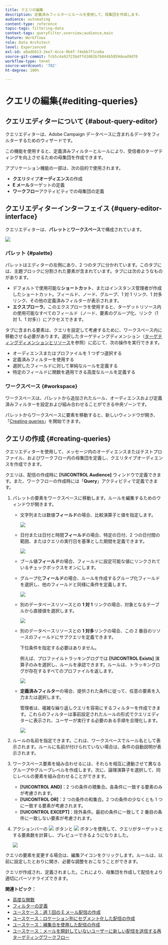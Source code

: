 ```yaml
---
title: クエリの編集
description: 定義済みフィルターとルールを使用して、母集団を作成します。
audience: automating
content-type: reference
topic-tags: filtering-data
context-tags: queryFilter,overview;audience,main
feature: Workflows
role: Data Architect
level: Experienced
exl-id: a0adb913-2ee7-4cce-9b4f-74ebb7f1ce6a
source-git-commit: fcb5c4a92f23bdffd1082b7b044b5859dead9d70
workflow-type: tm+mt
source-wordcount: '782'
ht-degree: 100%

---
```


# クエリの編集{#editing-queries}

## クエリエディターについて {#about-query-editor}

クエリエディターは、Adobe Campaign データベースに含まれるデータをフィルターするためのウィザードです。

この機能を使用すると、定義済みフィルターとルールにより、受信者のターゲティングを向上させるための母集団を作成できます。

アプリケーション機能の一部は、次の目的で使用されます。

* **クエリ**&#x200B;タイプ&#x200B;**オーディエンス**&#x200B;の作成
* **E メール**&#x200B;ターゲットの定義
* **ワークフロー**&#x200B;アクティビティでの母集団の定義

## クエリエディターインターフェイス {#query-editor-interface}

クエリエディターは、**パレット**&#x200B;と&#x200B;**ワークスペース**&#x200B;で構成されています。

![](assets/query_editor_overview.png)

### パレット {#palette}

パレットはエディターの左側にあり、2 つのタブに分かれています。このタブには、主題ブロックに分割された要素が含まれています。タブには次のようなものがあります。

* デフォルトで使用可能な&#x200B;**ショートカット**、またはインスタンス管理者が作成したショートカット。フィールド、ノード、グループ、1 対 1 リンク、1 対多リンク、その他の定義済みフィルターが表示されます。
* **エクスプローラ**。このエクスプローラを使用すると、ターゲットリソース内の使用可能なすべてのフィールド（ノード、要素のグループ化、リンク（1 対 1、1 対多））にアクセスできます。

タブに含まれる要素は、クエリを設定して考慮するために、ワークスペース内に移動させる必要があります。選択したターゲティングディメンション（[ターゲティングディメンションとリソース](../../automating/using/query.md#targeting-dimensions-and-resources)を参照）に応じて、次の操作を実行できます。

* オーディエンスまたはプロファイルを 1 つずつ選択する
* 定義済みフィルターを使用する
* 選択したフィールドに対して単純なルールを定義する
* 特定のフィールドに関数を適用できる高度なルールを定義する

### ワークスペース {#workspace}

ワークスペースは、パレットから追加されたルール、オーディエンスおよび定義済みフィルターを設定および組み合わせることができる中央ゾーンです。

パレットからワークスペースに要素を移動すると、新しいウィンドウが開き、「[Creating queries](#creating-queries)」を開始できます。

## クエリの作成 {#creating-queries}

クエリエディターを使用して、メッセージ内のオーディエンスまたはテストプロファイル、およびワークフロー内の母集団を定義し、クエリタイプオーディエンスを作成できます。

クエリは、配信の作成時に **[!UICONTROL Audience]** ウィンドウで定義できます。また、ワークフローの作成時には「**Query**」アクティビティで定義できます。

1. パレットの要素をワークスペースに移動します。ルールを編集するためのウィンドウが開きます。

   * 文字列または数値&#x200B;**フィールド**&#x200B;の場合、比較演算子と値を指定します。

     ![](assets/query_editor_audience_definition2.png)

   * 日付または日付と時間&#x200B;**フィールド**&#x200B;の場合、特定の日付、2 つの日付間の範囲、またはクエリの実行日を基準とした期間を定義できます。

     ![](assets/query_editor_date_field.png)

   * ブール値&#x200B;**フィールド**&#x200B;の場合、フィールドに設定可能な値にリンクされているチェックボックスをオンにします。
   * グループ化&#x200B;**フィールド**&#x200B;の場合、ルールを作成するグループ化フィールドを選択し、他のフィールドと同様に条件を定義します。

     ![](assets/query_editor_audience_definition4.png)

   * 別のデータベースリソースとの **1 対 1** リンクの場合、対象となるテーブルから直接値を選択します。

     ![](assets/query_editor_audience_definition5.png)

   * 別のデータベースリソースとの **1 対多**&#x200B;リンクの場合、この 2 番目のリソースのフィールドにサブクエリを定義できます。

     下位条件を指定する必要はありません。

     例えば、プロファイルトラッキングログでは **[!UICONTROL Exists]** 演算子のみを選択し、ルールを承認できます。ルールは、トラッキングログが存在するすべてのプロファイルを返します。

     ![](assets/query_editor_audience_definition6.png)

   * **定義済みフィルター**&#x200B;の場合、提供された条件に従って、任意の要素を入力または選択します。

     管理者は、複雑な繰り返しクエリを容易にするフィルターを作成できます。これらのフィルターは事前設定されたルールの形式でクエリエディターに表示され、ユーザーが実行する必要のある手順を合理化します。

     ![](assets/query-editor_filter_email-audience_filter.png)

1. ルールの名前を指定できます。これは、ワークスペースでルール名として表示されます。ルールに名前が付けられていない場合は、条件の自動説明が表示されます。
1. ワークスペース要素を組み合わせるには、それらを相互に連動させて異なるグループやグループレベルを作成します。次に、論理演算子を選択して、同じレベルの要素を組み合わせることができます。

   * **[!UICONTROL AND]**：2 つの条件の積集合。各条件に一致する要素のみが考慮されます。
   * **[!UICONTROL OR]**：2 つの条件の和集合。2 つの条件の少なくとも 1 つに一致する要素が考慮されます。
   * **[!UICONTROL EXCEPT]**：除外条件。最初の条件に一致して 2 番目の条件に一致しない要素が考慮されます。

1. アクションバーの ![](assets/count.png) ボタンと ![](assets/preview.png) ボタンを使用して、クエリがターゲットとする要素数を計算し、プレビューできるようになりました。

   ![](assets/query_editor_combining_rules.png)

クエリの要素を変更する場合は、編集アイコンをクリックします。ルールは、以前に設定したとおりに開き、必要な調整をおこなうことができます。

クエリが作成され、定義されました。これにより、母集団を作成して配信をより適切にパーソナライズできます。

**関連トピック：**

* [高度な関数](../../automating/using/advanced-expression-editing.md)
* [フィルターの定義](../../developing/using/configuring-filter-definition.md)
* [ユースケース：週 1 回の E メール配信の作成](../../automating/using/workflow-weekly-offer.md)
* [ユースケース：ロケーション別にセグメント化した配信の作成](../../automating/using/workflow-segmentation-location.md)
* [ユースケース：補集合を使用した配信の作成](../../automating/using/workflow-created-query-with-complement.md)
* [ユースケース：メールを開封していないユーザーに新しい配信を送信する再ターゲティングワークフロー](../../automating/using/workflow-cross-channel-retargeting.md)
